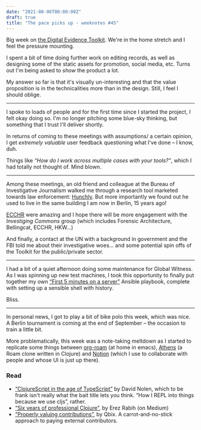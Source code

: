 ```yaml
---
date: "2021-08-06T00:00:00Z"
draft: true
title: "The pace picks up - weeknotes #45"
---
```


Big week on [the Digital Evidence Toolkit](https://digitalevidencetoolkit.org). We're in the home stretch and I feel the pressure mounting.

I spent a bit of time doing further work on editing records, as well as designing some of the static assets for promotion, social media, etc. Turns out I'm being asked to _show_ the product a lot.

My answer so far is that it's visually un-interesting and that the value proposition is in the technicalities more than in the design. Still, I feel I should oblige.

---

I spoke to loads of people and for the first time since I started the project, I felt okay doing so. I'm no longer pitching some blue-sky thinking, but something that I trust I'll deliver shortly.

In returns of coming to these meetings with assumptions/ a certain opinion, I get _extremely valuable_ user feedback questioning what I've done – I know, duh.

Things like _“How do I work across multiple cases with your tools?”_, which I had totally not thought of. Mind blown.

---

Among these meetings, an old friend and colleague at the Bureau of Investigative Journalism walked me through a research tool marketed towards law enforcement: [Hunchly](https://hunch.ly). But more importantly we found out he used to live in the same building I am now in Berlin, 15 years ago!

[ECCHR](https://www.ecchr.eu/en/) were amazing and I hope there will be more engagement with the _Investiging Commons_ group (which includes Forensic Architecture, Bellingcat, ECCHR, HKW...)

And finally, a contact at the UN with a background in government and the FBI told me about their investigative woes... and some potential spin offs of the Toolkit for the public/private sector.

---

I had a bit of a quiet afternoon doing some maintenance for Global Witness. As I was spinning up new test machines, I took this opportunity to finally put together my own [“First 5 minutes on a server”](https://aboutbryan.com/2013/03/03/my-first-5-minutes-on-a-server-or-essential-security-for-linux-servers/) Ansible playbook, complete with setting up a sensible shell with history.

Bliss.

---

In personal news, I got to play a bit of bike polo this week, which was nice. A Berlin tournament is coming at the end of September – the occasion to train a little bit.

More problematically, this week was a note-taking meltdown as I started to replicate some things between [org-roam](https://github.com/org-roam/org-roam) (at home in emacs), [Athens](https://github.com/athensresearch/athens) (a Roam clone written in Clojure) and [Notion](https://notion.so) (which I use to collaborate with people and whose UI is just up there).

### Read

- [“ClojureScript in the age of TypeScript”](https://www.youtube.com/watch?v=3HxVMGaiZbc) by David Nolen, which to be frank isn't really what the bait title lets you think. “How I REPL into things because we use cljs”, rather.
- [“Six years of professional Clojure”](https://engineering.nanit.com/6-years-of-professional-clojure-2b61cb6c1983), by Erez Rabih (on Medium)
- [“Properly valuing contributions”](https://qbix.com/blog/2016/11/17/properly-valuing-contributions/), by Qbix. A carrot-and-no-stick approach to paying external contributors.
